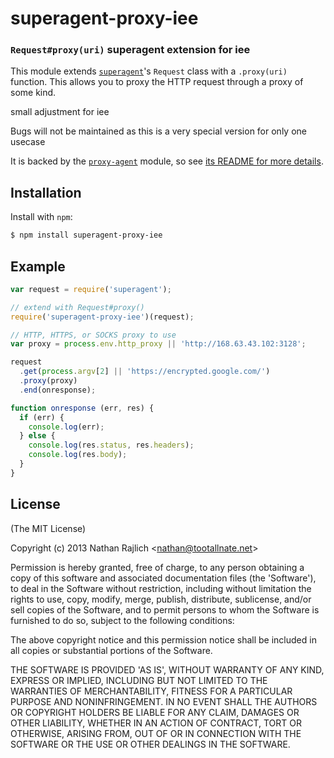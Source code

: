 superagent-proxy-iee
================
### `Request#proxy(uri)` superagent extension for iee

This module extends [`superagent`][superagent]'s `Request` class with
a `.proxy(uri)` function. This allows you to proxy the HTTP request through a
proxy of some kind.

small adjustment for iee

Bugs will not be maintained as this is a very special version for only one usecase

It is backed by the [`proxy-agent`][proxy-agent] module, so see
[its README for more details][proxy-agent-readme].


Installation
------------

Install with `npm`:

``` bash
$ npm install superagent-proxy-iee
```


Example
-------

``` js
var request = require('superagent');

// extend with Request#proxy()
require('superagent-proxy-iee')(request);

// HTTP, HTTPS, or SOCKS proxy to use
var proxy = process.env.http_proxy || 'http://168.63.43.102:3128';

request
  .get(process.argv[2] || 'https://encrypted.google.com/')
  .proxy(proxy)
  .end(onresponse);

function onresponse (err, res) {
  if (err) {
    console.log(err);
  } else {
    console.log(res.status, res.headers);
    console.log(res.body);
  }
}
```


License
-------

(The MIT License)

Copyright (c) 2013 Nathan Rajlich &lt;nathan@tootallnate.net&gt;

Permission is hereby granted, free of charge, to any person obtaining
a copy of this software and associated documentation files (the
'Software'), to deal in the Software without restriction, including
without limitation the rights to use, copy, modify, merge, publish,
distribute, sublicense, and/or sell copies of the Software, and to
permit persons to whom the Software is furnished to do so, subject to
the following conditions:

The above copyright notice and this permission notice shall be
included in all copies or substantial portions of the Software.

THE SOFTWARE IS PROVIDED 'AS IS', WITHOUT WARRANTY OF ANY KIND,
EXPRESS OR IMPLIED, INCLUDING BUT NOT LIMITED TO THE WARRANTIES OF
MERCHANTABILITY, FITNESS FOR A PARTICULAR PURPOSE AND NONINFRINGEMENT.
IN NO EVENT SHALL THE AUTHORS OR COPYRIGHT HOLDERS BE LIABLE FOR ANY
CLAIM, DAMAGES OR OTHER LIABILITY, WHETHER IN AN ACTION OF CONTRACT,
TORT OR OTHERWISE, ARISING FROM, OUT OF OR IN CONNECTION WITH THE
SOFTWARE OR THE USE OR OTHER DEALINGS IN THE SOFTWARE.

[superagent]: https://github.com/visionmedia/superagent
[proxy-agent]: https://github.com/TooTallNate/node-proxy-agent
[proxy-agent-readme]: https://github.com/TooTallNate/node-proxy-agent/blob/master/README.md
